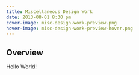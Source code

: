 ```yaml
---
title: Miscellaneous Design Work
date: 2013-08-01 8:30 pm
cover-image: misc-design-work-preview.png
hover-image: misc-design-work-preview-hover.png
---
```

## Overview

Hello World!
